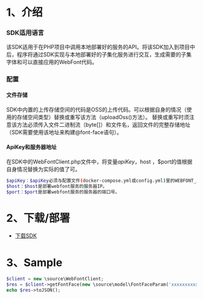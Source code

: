 # 1、介绍

### SDK适用语言
该SDK适用于在PHP项目中调用本地部署好的服务的API。将该SDK加入到项目中后，程序将通过SDK实现与本地部署好的子集化服务进行交互，生成需要的子集字体和可以直接应用的WebFont代码。

### 配置
#### 文件存储
SDK中内置的上传存储空间的代码是OSS的上传代码。可以根据自身的情况（使用的存储空间类型）替换或重写该方法（uploadOss()方法）。
替换或重写时须注意该方法必须传入文件二进制流（byte[]）和文件名，返回文件的完整存储地址（SDK需要使用该地址来构建@font-face语句）。

#### ApiKey和服务器地址
在SDK中的WebFontClient.php文件中，将变量$apiKey，$host ，$port的值根据自身情况替换为实际的值了可。
``` sh
$apiKey：$apiKey必须与配置文件(docker-compose.yml或config.yml)里的WEBFONT_APIKEY相匹配，两者必须一致才能调用成功。
$host：$host是部署webfont服务的服务器IP。
$port：$port是部署webfont服务的服务器的端口号。
```



# 2、下载/部署

- [下载SDK](https://github.com/youziku/youziku-sdk-java/raw/master/sdk%E4%B8%8B%E8%BD%BD/youziku.java.sdk.jars.zip "java") <br />


    


# 3、Sample

``` PHP
$client = new \source\WebFontClient;
$res = $client->getFontFace(new \source\model\FontFaceParam('xxxxxxxxxxxxxxxxxxxxxxxxxxxxxxxx',"中文test", "#id1",""));
echo $res->toJSON();
```


